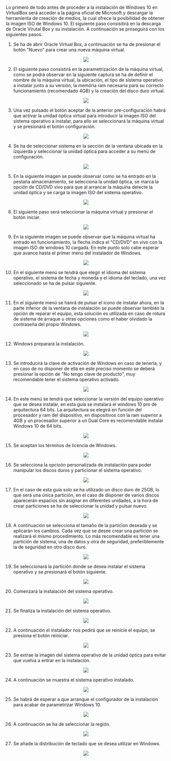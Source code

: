 Lo primero de todo antes de proceder a la instalación de Windows 10 en VirtualBox será acceder a la página oficial de Microsoft y descargar la herramienta de creación de medios, la cual ofrece la posibilidad de obtener la imagen ISO de Windows 10. El siguiente paso consisitirá en la descarga de Oracle Virutal Box y su instalación. A continuación se proseguirá con los siguientes pasos.

1. Se ha de abrir Oracle Virtual Box, a continuación se ha de presionar el botón "Nuevo" para crear una nueva máquina virtual.

<p align="center">
  <img src="https://user-images.githubusercontent.com/103035621/169855029-8f26deef-dc0c-4c9c-8986-ec91c8054c9b.png">
 </p>
 
2. El siguiente paso consistirá en la parametrización de la máquina virtual, como se podrá observar en la siguiente captura se ha de definir el nombre de la máquina virtual, la ubicación, el tipo de sistema operativo a instalar junto a su versión, la memória ram necesaria para su correcto funcionamiento (recomendado 4GB) y la creación del disco duro virtual.

 <p align="center">
  <img src="https://user-images.githubusercontent.com/103035621/169855041-3e6d9f7b-23eb-4a80-a653-ef9720a3a156.PNG">
 </p>
 
3. Una vez pulsado el botón aceptar de la anterior pre-configuración habrá que activar la unidad óptica virtual para introducir la imagen ISO del sistema operativo a instalar, para ello se seleccionará la máquina virtual y se presionará el botón configuración. 
 
 <p align="center">
  <img src="https://user-images.githubusercontent.com/103035621/169855051-231c5ff6-f71c-4983-af0f-dde1e86cffb1.png">
 </p>
 
4. Se ha de seleccionar sistema en la sección de la ventana ubicada en la izquierda y seleccionar la unidad óptica para acceder a su menú de configuración. 
 
 <p align="center">
  <img src="https://user-images.githubusercontent.com/103035621/169855065-1b7ac31c-21ec-4e00-8444-80c618383b68.png">
 </p>
 
5. En la siguiente imagen se puede observar como se ha entrado en la pestaña almacenamiento, se selecciona la unidad óptica, se marca la opción de CD/DVD vivo para que al arrancar la máquina detecte la unidad óptica y se carga la imagen ISO del sistema operativo.
 
 <p align="center">
  <img src="https://user-images.githubusercontent.com/103035621/169855073-d940e5ca-4f98-418e-8e2b-569a61e6b799.png">
 </p>
 
8. El siguiente paso será seleccionar la máquina virtual y presionar el botón iniciar.
 
 <p align="center">
  <img src="https://user-images.githubusercontent.com/103035621/169857969-4d7f64f0-c0be-43e9-84e7-8af7f051b7c3.png">
 </p>
 
9. En la siguiente imagen se puede observar que la máquina virtual ha entrado en funcionamiento, la flecha indica el "CD/DVD" en vivo con la imagen ISO de windows 10 cargada. En este punto solo cabe esperar que avance hasta el primer menú del instalador de Windows.

 <p align="center">
  <img src="https://user-images.githubusercontent.com/103035621/169858047-168e6605-18c2-43f6-817d-eb0d6ec84765.png">
 </p>
 
10. En el siguiente menú se tendrá que elegir el idioma del sistema operativo, el sistema de fecha y moneda y el idioma del teclado, una vez seleccionado se ha de pulsar siguiente.
 
  <p align="center">
  <img src="https://user-images.githubusercontent.com/103035621/169858501-19f62b5e-e244-4550-b1b5-134a56b165f0.PNG">
 </p>
 
11. En el siguiente menú se hanrá de pulsar el icono de instalar ahora, en la parte inferior de la ventana de instalación se puede observar también la opción de reparar el equipo, esta solución es utilizada en caso de rotura de sistema de arraque u otras opciones como el haber olvidado la contraseña del propio Windows.
 
 <p align="center">
  <img src="https://user-images.githubusercontent.com/103035621/169858575-a9572f92-1f2f-4325-983d-317f6a7b0daf.PNG">
 </p>
 
12. Windows preparará la instalación. 
 
<p align="center">
  <img src="https://user-images.githubusercontent.com/103035621/169859242-85642ca6-72d2-4a19-a0c5-85b0f8d394e0.PNG">
</p>

13. Se introducirá la clave de activación de Windows en caso de tenerla, y en caso de no disponer de ella en este preciso momento se deberá presionar la opción de "No tengo clave de producto", muy recomendable tener el sistema operativo activado.

<p align="center">
  <img src="https://user-images.githubusercontent.com/103035621/169859294-0bd16ead-64e3-427b-9302-b392efed19e1.PNG">
</p>

14. En este menú se tendrá que seleccionar la versión del equipo operativo que se desea instalar, en esta guía se instalará el windows 10 pro de arquitectura 64 bits. La arquitectura se elegirá en función del procesador y ram del dispositivo, en dispositivos con la ram superior a 4GB y un procesador superior a un Dual Core es recomendable instalar Windows 10 de 64 bits. 

<p align="center">
  <img src="https://user-images.githubusercontent.com/103035621/169859336-72966a31-4c70-4867-8268-7b6cc5f6d881.PNG">
</p>

15. Se aceptan los términos de licencia de Windows.

<p align="center">
  <img src="https://user-images.githubusercontent.com/103035621/169859397-6ebd0122-b668-4bea-bae6-e97bd09ad19d.PNG">
</p>

16. Se selecciona la opcioón personalizada de instalación para poder manipular los discos duros y particionar el sistema operativo.

<p align="center">
  <img src="https://user-images.githubusercontent.com/103035621/169859454-8ccf1886-9260-4ebf-9e68-9131c09dce2a.png">
</p>

17. En el caso de esta guía solo se ha utilizado un disco duro de 25GB, lo que será una única partición, en el caso de disponer de varios discos aparecerán espacios sin asignar en diferentes unidades, a la hora de crear particiones se ha de seleccionar la unidad y pulsar nuevo.

<p align="center">
  <img src="https://user-images.githubusercontent.com/103035621/169859504-9096e738-0761-4d15-9588-674d3a44cfb4.PNG">
</p>

18. A continuación se selecciona el tamaño de la particion deseada y se aplicarán los cambios. Cada vez que se desee crear una partición se realizará el mismo procedimiento. Lo más recomendable es tener una partición de sistema, una de datos y otra de seguridad, preferiblemente la de seguridad en otro disco duro.

<p align="center">
  <img src="https://user-images.githubusercontent.com/103035621/169860463-dbcba8d5-dcc8-4ea7-b607-cef043b7cdfc.PNG">
</p>

19. Se seleccionará la partición donde se desea instalar el sistema operativo y se presionará el botón siguiente.

<p align="center">
  <img src="https://user-images.githubusercontent.com/103035621/169860499-6223bb4a-a025-41a1-86d5-c88e8a51827d.PNG">
</p>

20. Comenzará la instalación del sistema operativo.

<p align="center">
  <img src="https://user-images.githubusercontent.com/103035621/169860533-0a5a1399-53d3-4b12-aae1-9806066dcb09.PNG">
</p>

21. Se finaliza la instalación del sistema operativo.

<p align="center">
  <img src="https://user-images.githubusercontent.com/103035621/169860573-5576ec11-accb-4e70-8683-9a7abf03faaf.PNG">
</p>

22. A continuación el instalador nos pedirá que se reinicie el equipo, se presiona el botón reiniciar.

<p align="center">
  <img src="https://user-images.githubusercontent.com/103035621/169861407-31f59663-650a-4d95-9538-3bf0500c85cc.png">
</p>

23. Se extrae la imagen del sistema operativo de la unidad óptica para evitar que vuelva a entrar en la instalación.

<p align="center">
  <img src="https://user-images.githubusercontent.com/103035621/169861452-2c2089f7-e059-4a54-9063-bc68af30f52d.png">
</p>

24. A continuación se muestra el sistema operativo instalado.

<p align="center">
  <img src="https://user-images.githubusercontent.com/103035621/169861500-bf16b739-1b8c-4647-9887-6c395a235685.png">
</p>

25. Se habrá de esperar a que arranque el configurador de la instalación para acabar de parametrizar Windows 10.

<p align="center">
  <img src="https://user-images.githubusercontent.com/103035621/169861563-dac864d4-83e6-4568-abf6-dc1814f22d07.PNG">
</p>

26. A continuación se ha de seleccionar la región.

<p align="center">
  <img src="https://user-images.githubusercontent.com/103035621/169862592-ca27290d-a274-482d-9074-9c8032245f94.PNG">
</p>

27. Se añade la distribución de teclado que se desea utilizar en Windows.

<p align="center">
  <img src="https://user-images.githubusercontent.com/103035621/169862665-08c52295-0bd1-4a94-a497-8d974ff6d315.PNG">
</p>
